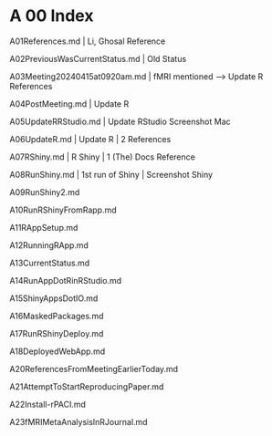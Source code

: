 # A 00 Index

A01References.md | Li, Ghosal Reference

A02PreviousWasCurrentStatus.md | Old Status

A03Meeting20240415at0920am.md | fMRI mentioned --> Update R References

A04PostMeeting.md | Update R

A05UpdateRRStudio.md | Update RStudio Screenshot Mac

A06UpdateR.md | Update R | 2 References

A07RShiny.md | R Shiny | 1 (The) Docs Reference

A08RunShiny.md | 1st run of Shiny | Screenshot Shiny

A09RunShiny2.md

A10RunRShinyFromRapp.md

A11RAppSetup.md

A12RunningRApp.md

A13CurrentStatus.md

A14RunAppDotRinRStudio.md

A15ShinyAppsDotIO.md

A16MaskedPackages.md

A17RunRShinyDeploy.md

A18DeployedWebApp.md

A20ReferencesFromMeetingEarlierToday.md

A21AttemptToStartReproducingPaper.md

A22Install-rPACI.md

A23fMRIMetaAnalysisInRJournal.md
